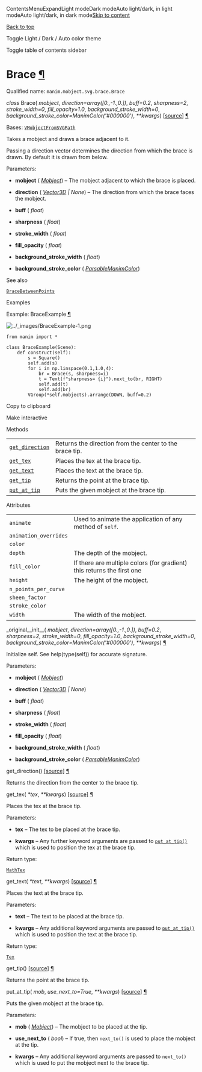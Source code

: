 ContentsMenuExpandLight modeDark modeAuto light/dark, in light modeAuto light/dark, in dark mode[Skip to content](https://docs.manim.community/en/stable/reference/manim.mobject.svg.brace.Brace.html#furo-main-content)

[Back to top](https://docs.manim.community/en/stable/reference/manim.mobject.svg.brace.Brace.html#)

Toggle Light / Dark / Auto color theme

Toggle table of contents sidebar

# Brace [¶](https://docs.manim.community/en/stable/reference/manim.mobject.svg.brace.Brace.html\#brace "Link to this heading")

Qualified name: `manim.mobject.svg.brace.Brace`

_class_ Brace( _mobject_, _direction=array(\[0.,-1.,0.\])_, _buff=0.2_, _sharpness=2_, _stroke\_width=0_, _fill\_opacity=1.0_, _background\_stroke\_width=0_, _background\_stroke\_color=ManimColor('#000000')_, _\*\*kwargs_) [\[source\]](https://docs.manim.community/en/stable/_modules/manim/mobject/svg/brace.html#Brace) [¶](https://docs.manim.community/en/stable/reference/manim.mobject.svg.brace.Brace.html#manim.mobject.svg.brace.Brace "Link to this definition")

Bases: [`VMobjectFromSVGPath`](https://docs.manim.community/en/stable/reference/manim.mobject.svg.svg_mobject.VMobjectFromSVGPath.html#manim.mobject.svg.svg_mobject.VMobjectFromSVGPath "manim.mobject.svg.svg_mobject.VMobjectFromSVGPath")

Takes a mobject and draws a brace adjacent to it.

Passing a direction vector determines the direction from which the
brace is drawn. By default it is drawn from below.

Parameters:

- **mobject** ( [_Mobject_](https://docs.manim.community/en/stable/reference/manim.mobject.mobject.Mobject.html#manim.mobject.mobject.Mobject "manim.mobject.mobject.Mobject")) – The mobject adjacent to which the brace is placed.

- **direction** ( [_Vector3D_](https://docs.manim.community/en/stable/reference/manim.typing.html#manim.typing.Vector3D "manim.typing.Vector3D") _\|_ _None_) – The direction from which the brace faces the mobject.

- **buff** ( _float_)

- **sharpness** ( _float_)

- **stroke\_width** ( _float_)

- **fill\_opacity** ( _float_)

- **background\_stroke\_width** ( _float_)

- **background\_stroke\_color** ( [_ParsableManimColor_](https://docs.manim.community/en/stable/reference/manim.utils.color.core.html#manim.utils.color.core.ParsableManimColor "manim.utils.color.core.ParsableManimColor"))


See also

[`BraceBetweenPoints`](https://docs.manim.community/en/stable/reference/manim.mobject.svg.brace.BraceBetweenPoints.html#manim.mobject.svg.brace.BraceBetweenPoints "manim.mobject.svg.brace.BraceBetweenPoints")

Examples

Example: BraceExample [¶](https://docs.manim.community/en/stable/reference/manim.mobject.svg.brace.Brace.html#braceexample)

![../_images/BraceExample-1.png](https://docs.manim.community/en/stable/_images/BraceExample-1.png)

```
from manim import *

class BraceExample(Scene):
    def construct(self):
        s = Square()
        self.add(s)
        for i in np.linspace(0.1,1.0,4):
            br = Brace(s, sharpness=i)
            t = Text(f"sharpness= {i}").next_to(br, RIGHT)
            self.add(t)
            self.add(br)
        VGroup(*self.mobjects).arrange(DOWN, buff=0.2)

```

Copy to clipboard

Make interactive

Methods

|     |     |
| --- | --- |
| [`get_direction`](https://docs.manim.community/en/stable/reference/manim.mobject.svg.brace.Brace.html#manim.mobject.svg.brace.Brace.get_direction "manim.mobject.svg.brace.Brace.get_direction") | Returns the direction from the center to the brace tip. |
| [`get_tex`](https://docs.manim.community/en/stable/reference/manim.mobject.svg.brace.Brace.html#manim.mobject.svg.brace.Brace.get_tex "manim.mobject.svg.brace.Brace.get_tex") | Places the tex at the brace tip. |
| [`get_text`](https://docs.manim.community/en/stable/reference/manim.mobject.svg.brace.Brace.html#manim.mobject.svg.brace.Brace.get_text "manim.mobject.svg.brace.Brace.get_text") | Places the text at the brace tip. |
| [`get_tip`](https://docs.manim.community/en/stable/reference/manim.mobject.svg.brace.Brace.html#manim.mobject.svg.brace.Brace.get_tip "manim.mobject.svg.brace.Brace.get_tip") | Returns the point at the brace tip. |
| [`put_at_tip`](https://docs.manim.community/en/stable/reference/manim.mobject.svg.brace.Brace.html#manim.mobject.svg.brace.Brace.put_at_tip "manim.mobject.svg.brace.Brace.put_at_tip") | Puts the given mobject at the brace tip. |

Attributes

|     |     |
| --- | --- |
| `animate` | Used to animate the application of any method of `self`. |
| `animation_overrides` |  |
| `color` |  |
| `depth` | The depth of the mobject. |
| `fill_color` | If there are multiple colors (for gradient) this returns the first one |
| `height` | The height of the mobject. |
| `n_points_per_curve` |  |
| `sheen_factor` |  |
| `stroke_color` |  |
| `width` | The width of the mobject. |

\_original\_\_init\_\_( _mobject_, _direction=array(\[0.,-1.,0.\])_, _buff=0.2_, _sharpness=2_, _stroke\_width=0_, _fill\_opacity=1.0_, _background\_stroke\_width=0_, _background\_stroke\_color=ManimColor('#000000')_, _\*\*kwargs_) [¶](https://docs.manim.community/en/stable/reference/manim.mobject.svg.brace.Brace.html#manim.mobject.svg.brace.Brace._original__init__ "Link to this definition")

Initialize self. See help(type(self)) for accurate signature.

Parameters:

- **mobject** ( [_Mobject_](https://docs.manim.community/en/stable/reference/manim.mobject.mobject.Mobject.html#manim.mobject.mobject.Mobject "manim.mobject.mobject.Mobject"))

- **direction** ( [_Vector3D_](https://docs.manim.community/en/stable/reference/manim.typing.html#manim.typing.Vector3D "manim.typing.Vector3D") _\|_ _None_)

- **buff** ( _float_)

- **sharpness** ( _float_)

- **stroke\_width** ( _float_)

- **fill\_opacity** ( _float_)

- **background\_stroke\_width** ( _float_)

- **background\_stroke\_color** ( [_ParsableManimColor_](https://docs.manim.community/en/stable/reference/manim.utils.color.core.html#manim.utils.color.core.ParsableManimColor "manim.utils.color.core.ParsableManimColor"))


get\_direction() [\[source\]](https://docs.manim.community/en/stable/_modules/manim/mobject/svg/brace.html#Brace.get_direction) [¶](https://docs.manim.community/en/stable/reference/manim.mobject.svg.brace.Brace.html#manim.mobject.svg.brace.Brace.get_direction "Link to this definition")

Returns the direction from the center to the brace tip.

get\_tex( _\*tex_, _\*\*kwargs_) [\[source\]](https://docs.manim.community/en/stable/_modules/manim/mobject/svg/brace.html#Brace.get_tex) [¶](https://docs.manim.community/en/stable/reference/manim.mobject.svg.brace.Brace.html#manim.mobject.svg.brace.Brace.get_tex "Link to this definition")

Places the tex at the brace tip.

Parameters:

- **tex** – The tex to be placed at the brace tip.

- **kwargs** – Any further keyword arguments are passed to [`put_at_tip()`](https://docs.manim.community/en/stable/reference/manim.mobject.svg.brace.Brace.html#manim.mobject.svg.brace.Brace.put_at_tip "manim.mobject.svg.brace.Brace.put_at_tip") which
is used to position the tex at the brace tip.


Return type:

[`MathTex`](https://docs.manim.community/en/stable/reference/manim.mobject.text.tex_mobject.MathTex.html#manim.mobject.text.tex_mobject.MathTex "manim.mobject.text.tex_mobject.MathTex")

get\_text( _\*text_, _\*\*kwargs_) [\[source\]](https://docs.manim.community/en/stable/_modules/manim/mobject/svg/brace.html#Brace.get_text) [¶](https://docs.manim.community/en/stable/reference/manim.mobject.svg.brace.Brace.html#manim.mobject.svg.brace.Brace.get_text "Link to this definition")

Places the text at the brace tip.

Parameters:

- **text** – The text to be placed at the brace tip.

- **kwargs** – Any additional keyword arguments are passed to [`put_at_tip()`](https://docs.manim.community/en/stable/reference/manim.mobject.svg.brace.Brace.html#manim.mobject.svg.brace.Brace.put_at_tip "manim.mobject.svg.brace.Brace.put_at_tip") which
is used to position the text at the brace tip.


Return type:

[`Tex`](https://docs.manim.community/en/stable/reference/manim.mobject.text.tex_mobject.Tex.html#manim.mobject.text.tex_mobject.Tex "manim.mobject.text.tex_mobject.Tex")

get\_tip() [\[source\]](https://docs.manim.community/en/stable/_modules/manim/mobject/svg/brace.html#Brace.get_tip) [¶](https://docs.manim.community/en/stable/reference/manim.mobject.svg.brace.Brace.html#manim.mobject.svg.brace.Brace.get_tip "Link to this definition")

Returns the point at the brace tip.

put\_at\_tip( _mob_, _use\_next\_to=True_, _\*\*kwargs_) [\[source\]](https://docs.manim.community/en/stable/_modules/manim/mobject/svg/brace.html#Brace.put_at_tip) [¶](https://docs.manim.community/en/stable/reference/manim.mobject.svg.brace.Brace.html#manim.mobject.svg.brace.Brace.put_at_tip "Link to this definition")

Puts the given mobject at the brace tip.

Parameters:

- **mob** ( [_Mobject_](https://docs.manim.community/en/stable/reference/manim.mobject.mobject.Mobject.html#manim.mobject.mobject.Mobject "manim.mobject.mobject.Mobject")) – The mobject to be placed at the tip.

- **use\_next\_to** ( _bool_) – If true, then `next_to()` is used to place the mobject at the
tip.

- **kwargs** – Any additional keyword arguments are passed to `next_to()` which
is used to put the mobject next to the brace tip.